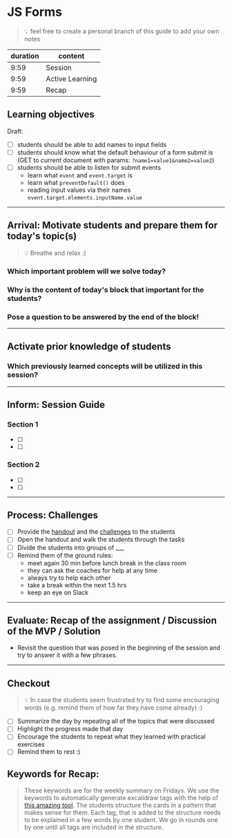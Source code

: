 # JS Forms

> 💡 feel free to create a personal branch of this guide to add your own notes

| duration | content         |
| -------- | --------------- |
| 9:59     | Session         |
| 9:59     | Active Learning |
| 9:59     | Recap           |

## Learning objectives

Draft:

- [ ] students should be able to add names to input fields
- [ ] students should know what the default behaviour of a form submit is (GET to current document
      with params: `?name1=value1&name2=value2`)
- [ ] students should be able to listen for submit events
  - learn what `event` and `event.target` is
  - learn what `preventDefault()` does
  - reading input values via their names `event.target.elements.inputName.value`

---

## Arrival: Motivate students and prepare them for today's topic(s)

> 💡 Breathe and relax :)

### Which important problem will we solve today?

### Why is the content of today's block that important for the students?

### Pose a question to be answered by the end of the block!

---

## Activate prior knowledge of students

### Which previously learned concepts will be utilized in this session?

---

## Inform: Session Guide

### Section 1

- [ ]
- [ ]

### Section 2

- [ ]
- [ ]

---

## Process: Challenges

- [ ] Provide the [handout](js-forms.md) and the [challenges](challenges-js-forms.md) to the
      students
- [ ] Open the handout and walk the students through the tasks
- [ ] Divide the students into groups of \_\_\_
- [ ] Remind them of the ground rules:
  - meet again 30 min before lunch break in the class room
  - they can ask the coaches for help at any time
  - always try to help each other
  - take a break within the next 1.5 hrs
  - keep an eye on Slack

---

## Evaluate: Recap of the assignment / Discussion of the MVP / Solution

- Revisit the question that was posed in the beginning of the session and try to answer it with a
  few phrases.

---

## Checkout

> 💡 In case the students seem frustrated try to find some encouraging words (e.g. remind them of
> how far they have come already) :)

- [ ] Summarize the day by repeating all of the topics that were discussed
- [ ] Highlight the progress made that day
- [ ] Encourage the students to repeat what they learned with practical exercises
- [ ] Remind them to rest :)

## Keywords for Recap:

> These keywords are for the weekly summary on Fridays. We use the keywords to automatically
> generate excalidraw tags with the help of
> [this amazing tool](https://github.com/F-Kirchhoff/tag-cloud-generator). The students structure
> the cards in a pattern that makes sense for them. Each tag, that is added to the structure needs
> to be explained in a few words by one student. We go in rounds one by one until all tags are
> included in the structure.
